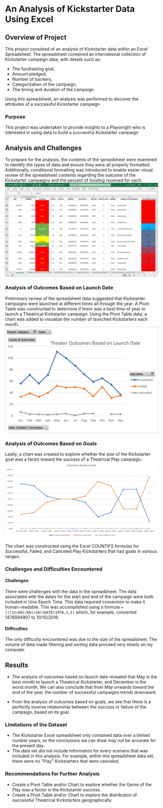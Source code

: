 # An Analysis of Kickstarter Data Using Excel

## Overview of Project
This project consisted of an analysis of Kickstarter data within an Excel Spreadsheet.  The spreadsheet contained an international collection of Kickstarter campaign data, with details such as:
* The fundraising goal, 
* Amount pledged, 
* Number of backers,
* Categorization of the campaign,
* The timing and duration of the campaign

Using this spreadsheet, an analysis was performed to discover the attributes of a successful Kickstarter campaign

### Purpose
This project was undertaken to provide insights to a Playwright who is interested in using data to build a successful Kickstarter campaign

## Analysis and Challenges
To prepare for the analysis, the contents of the spreadsheet were examined to identify the types of data and ensure they were all properly formatted. Additionally, conditional formatting was introduced to enable easier visual review of the spreadsheet contents regarding the outcome of the Kickstarter campaigns and the percent of funding received for each. ![Conditional Formatting](/Conditional_Formatting.png)

### Analysis of Outcomes Based on Launch Date
Preliminary review of the spreadsheet data suggested that Kickstarter campaigns were launched at different times all through the year.  A Pivot Table was constructed to determine if there was a best time of year to launch a Theatrical Kickstarter campaign. Using the Pivot Table data, a chart was added to visualize the number of launched Kickstarters each month. ![Theater_Outcomes_vs_Launch Pivot Chart](/Theater_Outcomes_vs_Launch.png)

### Analysis of Outcomes Based on Goals
Lastly, a chart was created to explore whether the size of the Kickstarter goal was a factor toward the success of a Theatrical Play campaign. ![Outcomes_vs_Goals Line Chart](/Outcomes_vs_Goals.png)

The chart was constructed using the Excel COUNTIFS formulas for Successful, Failed, and Canceled Play Kickstarters that had goals in various ranges. 

### Challenges and Difficulties Encountered
#### Challenges
There were challenges with the data in the spreadsheet. The data associated with the dates for the start and end of the campaign were both included in Unix Epoch Time.  This data required conversion to make it human-readable.  This was accomplished using a formula `=(((J2/60)/60)/24)+DATE(1970,1,1)` which, for example, converted 1476094907 to 10/10/2016.
#### Difficulties
The only difficulty encountered was due to the size of the spreadsheet.  The volume of data made filtering and sorting data proceed very slowly on my computer.

## Results
* The analysis of outcomes based on launch date revealed that May is the best month to launch a Theatrical Kickstarter, and December is the worst month. We can also conclude that from May onwards toward the end of the year, the number of successful campaigns trends downward.

* From the analysis of outcomes based on goals, we see that there is a perfectly inverse relationship between the success or failure of the campaign, based on its goal.  

### Limitations of the Dataset
* The Kickstarter Excel spreadsheet only contained data over a limited number years, so the conclusions we can draw may not be accurate for the present day.
*  The data set did not include information for every scenario that was included in this analysis. For example, within this spreadsheet data set, there were no "Play" Kickstarters that were canceled.

### Recommendations for Further Analysis
* Create a Pivot Table and/or Chart to explore whether the Genre of the Play was a factor in the Kickstarter success.
* Create a Pivot Table and/or Chart to explore the distribution of successful Theatrical Kickstarters geographically.

